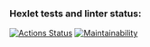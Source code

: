 ### Hexlet tests and linter status:
[![Actions Status](https://github.com/Serkoe2/java-project-lvl1/workflows/hexlet-check/badge.svg)](https://github.com/Serkoe2/java-project-lvl1/actions)
[![Maintainability](https://api.codeclimate.com/v1/badges/e06acda3a488395163d0/maintainability)](https://codeclimate.com/github/Serkoe2/java-project-lvl1/maintainability)
